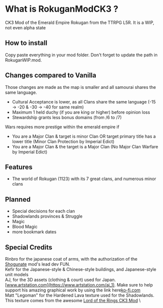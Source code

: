 # What is RokuganModCK3 ?
CK3 Mod of the Emerald Empire Rokugan from the TTRPG L5R.
It is a WIP, not even alpha state


## How to install
Copy paste everything in your mod folder. Don't forget to update the path in RokuganWIP.mod.

## Changes compared to Vanilla
Those changes are made as the map is smaller and all samourai shares the same language.
- Cultural Acceptance is lower, as all Clans share the same language (-15 -> -20 & -30 -> -40 for same realm)
- Maximum 1 held duchy (if you are king or higher) before opinion loss
- Stewardship grants less bonus domains (from /6 to /7)

Wars requires more prestige within the emerald empire if
- You are a Major Clan & target is minor Clan OR target primary title has a lower title (Minor Clan Protection by Imperial Edict)
- You are a Major Clan & the target is a Major Clan (No Major Clan Warfare by Imperial Edict)

## Features
- The world of Rokugan (1123) with its 7 great clans, and numerous minor clans

## Planned
- Special decisions for each clan
- Shadowlands provinces & Struggle
- Magic
- Blood Magic
- more bookmark dates

## Special Credits
Rinbro for the japanese coat of arms, with the authorization of the [Shogunate](https://steamcommunity.com/sharedfiles/filedetails/?id=2253278582) mod's lead dev FUN. \
Kefir for the Japanese-style & Chinese-style buildings, and Japanese-style unit models \
AJ, for the 3D assets (clothing & court) used for Japan.[www.artstation.com](https://www.artstation.com/aj_1). Make sure to help support his amazing graphical work by using the link here[ko-fi.com](https://ko-fi.com/ajbaj) \
Matt "Legoman" for the Hardened Lava texture used for the Shadowlands. This texture comes from the awesome [Lord of the Rings CK3 Mod](https://steamcommunity.com/sharedfiles/filedetails/?id=2291024373) \
